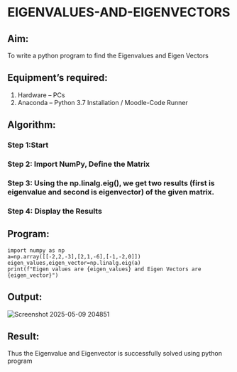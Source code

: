 # EIGENVALUES-AND-EIGENVECTORS
## Aim:
To write a python program to find the Eigenvalues and Eigen Vectors
## Equipment’s required:
1. 	Hardware – PCs
2. 	Anaconda – Python 3.7 Installation / Moodle-Code Runner
## Algorithm:
### Step 1:Start 
### Step 2: Import NumPy, Define the Matrix
### Step 3: Using the np.linalg.eig(),  we get two results (first is eigenvalue and second is eigenvector) of the given matrix.
### Step 4: Display the Results

## Program:
```
import numpy as np
a=np.array([[-2,2,-3],[2,1,-6],[-1,-2,0]])
eigen_values,eigen_vector=np.linalg.eig(a)
print(f"Eigen values are {eigen_values} and Eigen Vectors are {eigen_vector}")
```
## Output:

![Screenshot 2025-05-09 204851](https://github.com/user-attachments/assets/d6578416-f0f4-4ff0-b384-31cdea2ca83d)


## Result:
Thus the Eigenvalue and Eigenvector is successfully solved using python program

